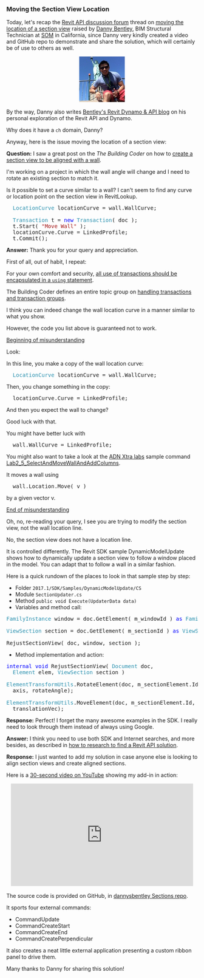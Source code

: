 <head>
<meta http-equiv="Content-Type" content="text/html; charset=utf-8">
<link rel="stylesheet" type="text/css" href="bc.css">
<script src="run_prettify.js" type="text/javascript"></script>
<!--
<script src="https://google-code-prettify.googlecode.com/svn/loader/run_prettify.js" type="text/javascript"></script>
-->
</head>

<!---

- 12600423 [Move Location of Section View]
  http://forums.autodesk.com/t5/revit-api-forum/move-location-of-section-view/m-p/6831743

#RevitAPI @AutodeskRevit #aec #bim #dynamobim @AutodeskForge

&ndash; 
...

-->

### Moving the Section View Location

Today, let's recap 
the [Revit API discussion forum](http://forums.autodesk.com/t5/revit-api-forum/bd-p/160) thread
on [moving the location of a section view](http://forums.autodesk.com/t5/revit-api-forum/why-the-language-key-switches-currentculture-instead-of/m-p/6837625) raised
by [Danny Bentley](http://forums.autodesk.com/t5/user/viewprofilepage/user-id/2615791),
BIM Structural Technician at [SOM](http://www.som.com) in California, since Danny very kindly created a video and GitHub repo to demonstrate and share the solution, which will certainly be of use to others as well.

<center>
<img src="img/danny_bentley_x120.jpg" alt="Danny Bentley" width="120"/>
</center>

By the way, Danny also
writes [Bentley's Revit Dynamo &amp; API blog](http://revitdynamoapi.blogspot.ch/) on
his personal exploration of the Revit API and Dynamo.

Why does it have a `ch` domain, Danny?

Anyway, here is the issue moving the location of a section view:

**Question:** I saw a great post on the *The Building Coder* on how
to [create a section view to be aligned with a wall](http://thebuildingcoder.typepad.com/blog/2012/06/create-section-view-parallel-to-wall.html).

I'm working on a project in which the wall angle will change and I need to rotate an existing section to match it.  
 
Is it possible to set a curve similar to a wall?  I can't seem to find any curve or location point on the section view in RevitLookup.

<pre class="code">
  <span style="color:#2b91af;">LocationCurve</span>&nbsp;locationCurve&nbsp;=&nbsp;wall.WallCurve;
   
  <span style="color:#2b91af;">Transaction</span>&nbsp;t&nbsp;=&nbsp;<span style="color:blue;">new</span>&nbsp;<span style="color:#2b91af;">Transaction</span>(&nbsp;doc&nbsp;);
  t.Start(&nbsp;<span style="color:#a31515;">&quot;Move&nbsp;Wall&quot;</span>&nbsp;);
  locationCurve.Curve&nbsp;=&nbsp;LinkedProfile;
  t.Commit();
</pre>

**Answer:** Thank you for your query and appreciation.
 
First of all, out of habit, I repeat:
 
For your own comfort and security,
[all use of transactions should be encapsulated in a `using` statement](http://thebuildingcoder.typepad.com/blog/2012/04/using-using-automagically-disposes-and-rolls-back.html).

The Building Coder defines an entire topic group
on [handling transactions and transaction groups](http://thebuildingcoder.typepad.com/blog/about-the-author.html#5.53).
 
I think you can indeed change the wall location curve in a manner similar to what you show.
 
However, the code you list above is guaranteed not to work.

<u>Beginning of misunderstanding</u>

Look:
 
In this line, you make a copy of the wall location curve:
  
<pre class="code">
  <span style="color:#2b91af;">LocationCurve</span>&nbsp;locationCurve&nbsp;=&nbsp;wall.WallCurve;
</pre>
  
Then, you change something in the copy:
  
<pre class="code">
  locationCurve.Curve = LinkedProfile;
</pre>

And then you expect the wall to change?
 
Good luck with that.
 
You might have better luck with
 
<pre class="code">
  wall.WallCurve = LinkedProfile;
</pre>

You might also want to take a look at
the [ADN Xtra labs](https://github.com/jeremytammik/AdnRevitApiLabsXtra) sample
command [Lab2_5_SelectAndMoveWallAndAddColumns](https://github.com/jeremytammik/AdnRevitApiLabsXtra/blob/master/XtraCs/Labs2.cs#L837-L1102).
 
It moves a wall using 
 
<pre class="code">
  wall.Location.Move( v )
</pre>

by a given vector v.

<u>End of misunderstanding</u>

Oh, no, re-reading your query, I see you are trying to modify the section view, not the wall location line.
 
No, the section view does not have a location line.
 
It is controlled differently. The Revit SDK sample DynamicModelUpdate shows how to dynamically update a section view to follow a window placed in the model. You can adapt that to follow a wall in a similar fashion.
 
Here is a quick rundown of the places to look in that sample step by step:
 
- Folder `2017.1/SDK/Samples/DynamicModelUpdate/CS`
- Module `SectionUpdater.cs`
- Method `public void Execute(UpdaterData data)`
- Variables and method call:

<pre class="code">
<span style="color:#2b91af;">FamilyInstance</span>&nbsp;window&nbsp;=&nbsp;doc.GetElement(&nbsp;m_windowId&nbsp;)&nbsp;<span style="color:blue;">as</span>&nbsp;<span style="color:#2b91af;">FamilyInstance</span>;

<span style="color:#2b91af;">ViewSection</span>&nbsp;section&nbsp;=&nbsp;doc.GetElement(&nbsp;m_sectionId&nbsp;)&nbsp;<span style="color:blue;">as</span>&nbsp;<span style="color:#2b91af;">ViewSection</span>;

RejustSectionView(&nbsp;doc,&nbsp;window,&nbsp;section&nbsp;);
</pre>

- Method implementation and action:
 
<pre class="code">
<span style="color:blue;">internal</span>&nbsp;<span style="color:blue;">void</span>&nbsp;RejustSectionView(&nbsp;<span style="color:#2b91af;">Document</span>&nbsp;doc,
  <span style="color:#2b91af;">Element</span>&nbsp;elem,&nbsp;<span style="color:#2b91af;">ViewSection</span>&nbsp;section&nbsp;)
 
<span style="color:#2b91af;">ElementTransformUtils</span>.RotateElement(doc,&nbsp;m_sectionElement.Id,
  axis,&nbsp;rotateAngle);

<span style="color:#2b91af;">ElementTransformUtils</span>.MoveElement(doc,&nbsp;m_sectionElement.Id,
  translationVec);
</pre>

**Response:** Perfect!  I forget the many awesome examples in the SDK.  I really need to look through them instead of always using Google. 

**Answer:** I think you need to use both SDK and Internet searches, and more besides, as described
in [how to research to find a Revit API solution](http://thebuildingcoder.typepad.com/blog/2017/01/virtues-of-reproduction-research-mep-settings-ontology.html#3).
 
**Response:** I just wanted to add my solution in case anyone else is looking to align section views and create aligned sections.  
 
Here is a [30-second video on YouTube](https://www.youtube.com/watch?v=gkgV2Ff6zC8) showing my add-in in action:

<center>
<iframe width="480" height="270" src="https://www.youtube.com/embed/gkgV2Ff6zC8?rel=0" frameborder="0" allowfullscreen></iframe>
</center>

The source code is provided on GitHub, in [dannysbentley Sections repo](https://github.com/dannysbentley/Sections).

It sports four external commands:

- CommandUpdate
- CommandCreateStart
- CommandCreateEnd
- CommandCreatePerpendicular

It also creates a neat little external application presenting a custom ribbon panel to drive them.

Many thanks to Danny for sharing this solution!


